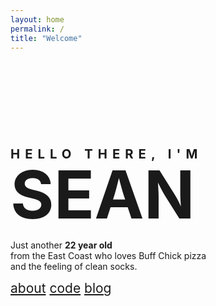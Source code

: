```yaml
---
layout: home
permalink: /
title: "Welcome"
---
```


<header class="full-width-borders">
</header>

<link rel="stylesheet" href="{{ site.url }}/css/main.css">
<body>
	<div class="content">
	<h2 style="margin-top:150px;margin-bottom:0px;font-size:145%; letter-spacing:8px;">HELLO THERE, I'M</h2>
	<h1 class="home-title" style="font-size:760%; line-height:45px; margin-top:30px; margin-bottom:50px;"><a class="home-title" href="/about" style="text-decoration: none">SEAN</a></h1>
	<div style="float: left;"> Just another&nbsp;</div>
	<div style="font-weight:bold;" id="textslide">22 year old</div>
	from the East Coast who loves Buff Chick pizza <br>
	and the feeling of clean socks. <br>
	<p>
		<div style="font-size:150%;" class="wrapper">
			<a class="home-title" href="/about">about</a>
			<a class="home-title" href="/code">code</a>
			<a class="home-title" href="/blog">blog</a>
		</div>
	</p>
	<br>
	<br>
	<br>
</body>
<footer class="full-width-borders">
</footer>

